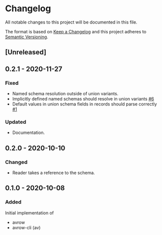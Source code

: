# Changelog
All notable changes to this project will be documented in this file.

The format is based on [Keep a Changelog](http://keepachangelog.com/en/1.0.0/)
and this project adheres to [Semantic Versioning](https://semver.org/spec/v2.0.0.html).

## [Unreleased]

## 0.2.1 - 2020-11-27

### Fixed
- Named schema resolution outside of union variants.
- Implicitly defined named schemas should resolve in union variants [#6](https://github.com/creativcoder/avrow/issues/6)
- Default values in union schema fields in records should parse correctly [#1](https://github.com/creativcoder/avrow/issues/1)

### Updated
- Documentation.

## 0.2.0 - 2020-10-10

### Changed

- Reader takes a reference to the schema.

## 0.1.0 - 2020-10-08

### Added

Initial implementation of
- avrow
- avrow-cli (av)
